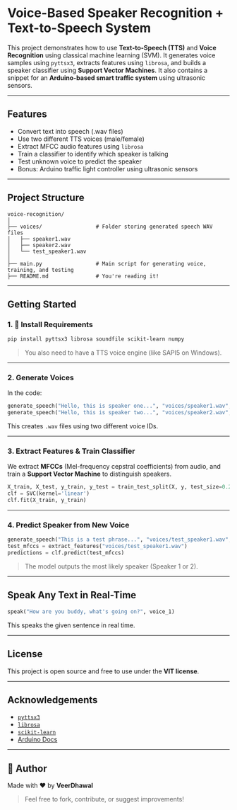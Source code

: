 
#  Voice-Based Speaker Recognition +  Text-to-Speech System

This project demonstrates how to use **Text-to-Speech (TTS)** and **Voice Recognition** using classical machine learning (SVM). It generates voice samples using `pyttsx3`, extracts features using `librosa`, and builds a speaker classifier using **Support Vector Machines**. It also contains a snippet for an **Arduino-based smart traffic system** using ultrasonic sensors.

---

##  Features

-  Convert text into speech (.wav files)
-  Use two different TTS voices (male/female)
-  Extract MFCC audio features using  `librosa`
-  Train a classifier to identify which speaker is talking
-  Test unknown voice to predict the speaker
-  Bonus: Arduino traffic light controller using ultrasonic sensors

---

##  Project Structure

```
voice-recognition/
│
├── voices/                 # Folder storing generated speech WAV files
│   ├── speaker1.wav
│   ├── speaker2.wav
│   └── test_speaker1.wav
│
├── main.py                 # Main script for generating voice, training, and testing
├── README.md               # You're reading it!
```

---

##  Getting Started

### 1. 🔧 Install Requirements

```bash
pip install pyttsx3 librosa soundfile scikit-learn numpy
```

> You also need to have a TTS voice engine (like SAPI5 on Windows).

---

### 2.  Generate Voices

In the code:
```python
generate_speech("Hello, this is speaker one...", "voices/speaker1.wav", voice_1)
generate_speech("Hello, this is speaker two...", "voices/speaker2.wav", voice_2)
```

This creates `.wav` files using two different voice IDs.

---

### 3.  Extract Features & Train Classifier

We extract **MFCCs** (Mel-frequency cepstral coefficients) from audio, and train a **Support Vector Machine** to distinguish speakers.

```python
X_train, X_test, y_train, y_test = train_test_split(X, y, test_size=0.2)
clf = SVC(kernel='linear')
clf.fit(X_train, y_train)
```

---

### 4.  Predict Speaker from New Voice

```python
generate_speech("This is a test phrase...", "voices/test_speaker1.wav", voice_1)
test_mfccs = extract_features("voices/test_speaker1.wav")
predictions = clf.predict(test_mfccs)
```

> The model outputs the most likely speaker (Speaker 1 or 2).

---

##  Speak Any Text in Real-Time

```python
speak("How are you buddy, what's going on?", voice_1)
```

This speaks the given sentence in real time.

---
##  License

This project is open source and free to use under the **VIT license**.

---

##  Acknowledgements

- [`pyttsx3`](https://pypi.org/project/pyttsx3/)
- [`librosa`](https://librosa.org/)
- [`scikit-learn`](https://scikit-learn.org/)
- [Arduino Docs](https://www.arduino.cc/reference/en/)

---

## 🙌 Author

Made with ❤️ by **VeerDhawal**  
> Feel free to fork, contribute, or suggest improvements!
